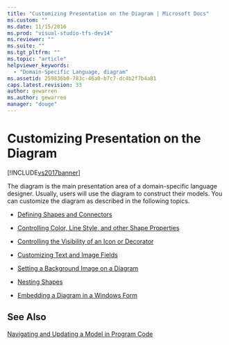 ```yaml
---
title: "Customizing Presentation on the Diagram | Microsoft Docs"
ms.custom: ""
ms.date: 11/15/2016
ms.prod: "visual-studio-tfs-dev14"
ms.reviewer: ""
ms.suite: ""
ms.tgt_pltfrm: ""
ms.topic: "article"
helpviewer_keywords: 
  - "Domain-Specific Language, diagram"
ms.assetid: 259836b0-783c-46a0-b7c7-dc4b2f7b4a81
caps.latest.revision: 33
author: gewarren
ms.author: gewarren
manager: "douge"
---
```

# Customizing Presentation on the Diagram
[!INCLUDE[vs2017banner](../includes/vs2017banner.md)]

The diagram is the main presentation area of a domain-specific language designer. Usually, users will use the diagram to construct their models. You can customize the diagram as described in the following topics.  
  
-   [Defining Shapes and Connectors](../modeling/defining-shapes-and-connectors.md)  
  
-   [Controlling Color, Line Style, and other Shape Properties](../modeling/controlling-color-line-style-and-other-shape-properties.md)  
  
-   [Controlling the Visibility of an Icon or Decorator](../modeling/controlling-the-visibility-of-an-icon-or-decorator.md)  
  
-   [Customizing Text and Image Fields](../modeling/customizing-text-and-image-fields.md)  
  
-   [Setting a Background Image on a Diagram](../modeling/setting-a-background-image-on-a-diagram.md)  
  
-   [Nesting Shapes](../modeling/nesting-shapes.md)  
  
-   [Embedding a Diagram in a Windows Form](../modeling/embedding-a-diagram-in-a-windows-form.md)  
  
## See Also  
 [Navigating and Updating a Model in Program Code](../modeling/navigating-and-updating-a-model-in-program-code.md)



